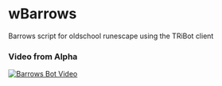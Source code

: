 wBarrows
=======

Barrows script for oldschool runescape using the TRiBot client

### Video from Alpha
[![Barrows Bot Video](http://img.youtube.com/vi/9A69E0hWJeg/0.jpg)](http://www.youtube.com/watch?v=9A69E0hWJeg)
